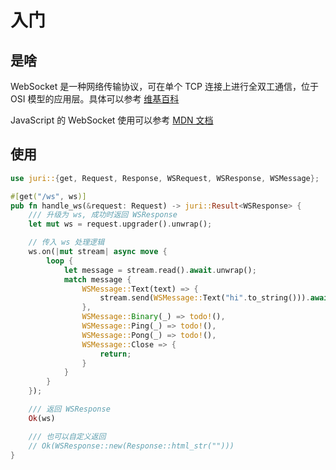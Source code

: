 # 入门

## 是啥

WebSocket 是一种网络传输协议，可在单个 TCP 连接上进行全双工通信，位于 OSI 模型的应用层。具体可以参考 [维基百科](https://zh.m.wikipedia.org/zh-hans/WebSocket)

JavaScript 的 WebSocket 使用可以参考 [MDN 文档](https://developer.mozilla.org/zh-CN/docs/Web/API/WebSocket)

## 使用

```rust
use juri::{get, Request, Response, WSRequest, WSResponse, WSMessage};

#[get("/ws", ws)]
pub fn handle_ws(&request: Request) -> juri::Result<WSResponse> {
    /// 升级为 ws, 成功时返回 WSResponse
    let mut ws = request.upgrader().unwrap();

    // 传入 ws 处理逻辑
    ws.on(|mut stream| async move {
        loop {
            let message = stream.read().await.unwrap();
            match message {
                WSMessage::Text(text) => {
                    stream.send(WSMessage::Text("hi".to_string())).await.unwrap();
                },
                WSMessage::Binary(_) => todo!(),
                WSMessage::Ping(_) => todo!(),
                WSMessage::Pong(_) => todo!(),
                WSMessage::Close => {
                    return;
                }
            }
        }
    });

    /// 返回 WSResponse
    Ok(ws)

    /// 也可以自定义返回
    // Ok(WSResponse::new(Response::html_str("")))
}
```
